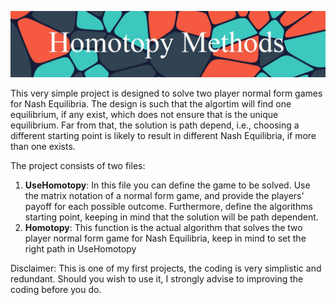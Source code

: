 

![](https://github.com/MarkMH/homotopy_methods/blob/300bdef161698ff8526625a7b9648a838b246cb8/banner_homotopy.jpg)

This very simple project is designed to solve two player normal form games for Nash Equilibria. The design is such that the algortim will find one equilibrium, 
if any exist, which does not ensure that is the unique equilibrium. Far from that, the solution is path depend, i.e., choosing a different starting point 
is likely to result in different Nash Equilibria, if more than one exists. 

The project consists of two files: 

1. **UseHomotopy**: In this file you can define the game to be solved. Use the matrix notation of a normal form game, and provide the players' payoff for each possible
outcome. Furthermore, define the algorithms starting point, keeping in mind that the solution will be path dependent.   
2. **Homotopy**: This function is the actual algorithm that solves the two player normal form game for Nash Equilibria, keep in mind to set the right path in 
UseHomotopy 

Disclaimer: This is one of my first projects, the coding is very simplistic and redundant. Should you wish to use it, I strongly advise to improving the coding before you do. 


